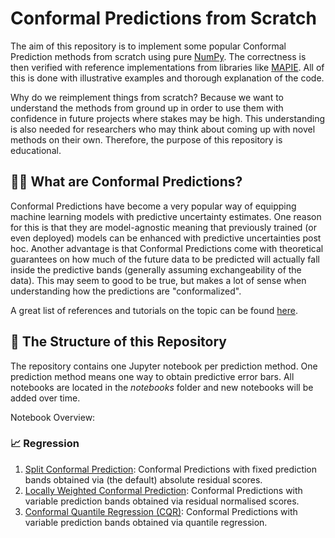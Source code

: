 # Conformal Predictions from Scratch

The aim of this repository is to implement some popular Conformal Prediction methods from scratch using pure [NumPy](https://numpy.org/). The correctness is then verified with reference implementations from libraries like [MAPIE](https://mapie.readthedocs.io/en/stable/). All of this is done with illustrative examples and thorough explanation of the code.

Why do we reimplement things from scratch? Because we want to understand the methods from ground up in order to use them with confidence in future projects where stakes may be high. This understanding is also needed for researchers who may think about coming up with novel methods on their own. Therefore, the purpose of this repository is educational.

## 🕵️‍♀️ What are Conformal Predictions?

Conformal Predictions have become a very popular way of equipping machine learning models with predictive uncertainty estimates. One reason for this is that they are model-agnostic meaning that previously trained (or even deployed) models can be enhanced with predictive uncertainties post hoc. Another advantage is that Conformal Predictions come with theoretical guarantees on how much of the future data to be predicted will actually fall inside the predictive bands (generally assuming exchangeability of the data). This may seem to good to be true, but makes a lot of sense when understanding how the predictions are "conformalized".

A great list of references and tutorials on the topic can be found [here](https://github.com/valeman/awesome-conformal-prediction).

## 📝 The Structure of this Repository

The repository contains one Jupyter notebook per prediction method. One prediction method means one way to obtain predictive error bars. All notebooks are located in the *notebooks* folder and new notebooks will be added over time.

Notebook Overview:

### 📈 Regression

1) [Split Conformal Prediction](https://github.com/joneswack/conformal-predictions-from-scratch/blob/main/notebooks/regression/1-Split-Conformal-Prediction.ipynb): Conformal Predictions with fixed prediction bands obtained via (the default) absolute residual scores.
2) [Locally Weighted Conformal Prediction](https://github.com/joneswack/conformal-predictions-from-scratch/blob/main/notebooks/regression/2-Locally-Weighted-Conformal-Prediction.ipynb): Conformal Predictions with variable prediction bands obtained via residual normalised scores.
3) [Conformal Quantile Regression (CQR)](https://github.com/joneswack/conformal-predictions-from-scratch/blob/main/notebooks/regression/3-Conformalised-Quantile-Regression.ipynb): Conformal Predictions with variable prediction bands obtained via quantile regression.